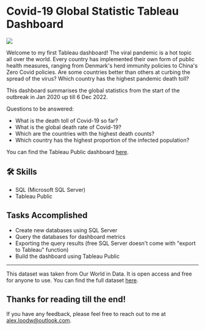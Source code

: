 
# Covid-19 Global Statistic Tableau Dashboard
![](https://i.imgur.com/ErYFH9U.png)

Welcome to my first Tableau dashboard! The viral pandemic is a hot topic all over the world. Every country has implemented their own form of public health measures, ranging from Denmark's herd immunity policies to China's Zero Covid policies. Are some countries better than others at curbing the spread of the virus? Which country has the highest pandemic death toll?

This dashboard summarises the global statistics from the start of the outbreak in Jan 2020 up till 6 Dec 2022. 

Questions to be answered:
* What is the death toll of Covid-19 so far?
* What is the global death rate of Covid-19?
* Which are the countries with the highest death counts?
* Which country has the highest proportion of the infected population?

You can find the Tableau Public dashboard [here](https://public.tableau.com/app/profile/alex.loo7252/viz/CovidDashboard1_16711973871000/Dashboard1?publish=yes).
## 🛠 Skills
- SQL (Microsoft SQL Server)
- Tableau Public



## Tasks Accomplished

- Create new databases using SQL Server
- Query the databases for dashboard metrics
- Exporting the query results (free SQL Server doesn't come with "export to Tableau" function)
- Build the dashboard using Tableau Public

***
This dataset was taken from Our World in Data. It is open access and free for anyone to use. You can find the full dataset [here](https://ourworldindata.org/explorers/coronavirus-data-explorer?zoomToSelection=true&time=2020-03-01..latest&facet=none&pickerSort=asc&pickerMetric=location&Metric=Confirmed+cases&Interval=7-day+rolling+average&Relative+to+Population=true&Color+by+test+positivity=false&country=USA~GBR~CAN~DEU~ITA~IND).




## Thanks for reading till the end!

If you have any feedback, please feel free to reach out to me at alex.loodw@outlook.com.

